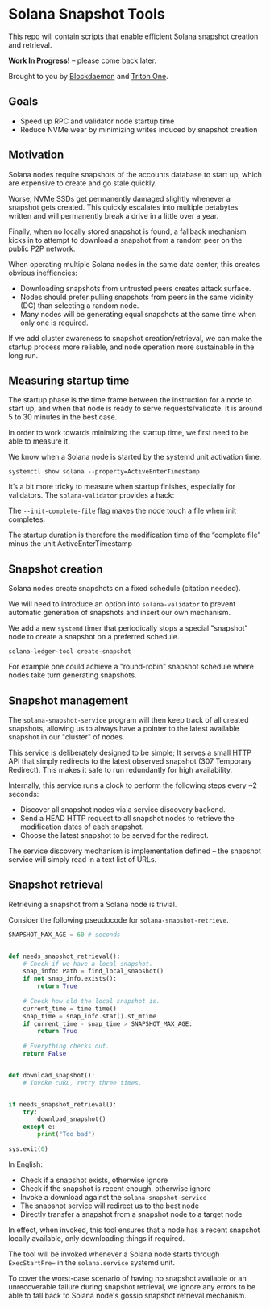 # Solana Snapshot Tools

This repo will contain scripts that enable efficient Solana snapshot creation and retrieval.

**Work In Progress!** – please come back later.

Brought to you by [Blockdaemon](https://blockdaemon.com/) and [Triton One](https://triton.one/#/).

## Goals

- Speed up RPC and validator node startup time
- Reduce NVMe wear by minimizing writes induced by snapshot creation

## Motivation

Solana nodes require snapshots of the accounts database to start up, which are expensive to create and go stale quickly.

Worse, NVMe SSDs get permanently damaged slightly whenever a snapshot gets created. This quickly escalates into multiple petabytes written and will permanently break a drive in a little over a year.

Finally, when no locally stored snapshot is found, a fallback mechanism kicks in to attempt to download a snapshot from a random peer on the public P2P network.

When operating multiple Solana nodes in the same data center, this creates obvious ineffiencies:
- Downloading snapshots from untrusted peers creates attack surface.
- Nodes should prefer pulling snapshots from peers in the same vicinity (DC) than selecting a random node.
- Many nodes will be generating equal snapshots at the same time when only one is required.

If we add cluster awareness to snapshot creation/retrieval, we can make the startup process more reliable, and node operation more sustainable in the long run.

## Measuring startup time

The startup phase is the time frame between the instruction for a node to start up, and when that node is ready to serve requests/validate. It is around 5 to 30 minutes in the best case.

In order to work towards minimizing the startup time, we first need to be able to measure it.

We know when a Solana node is started by the systemd unit activation time.

```shell
systemctl show solana --property=ActiveEnterTimestamp
```

It’s a bit more tricky to measure when startup finishes, especially for validators.
The `solana-validator` provides a hack:

The `--init-complete-file` flag makes the node touch a file when init completes.

The startup duration is therefore the modification time of the “complete file” minus the unit ActiveEnterTimestamp

## Snapshot creation

Solana nodes create snapshots on a fixed schedule (citation needed).

We will need to introduce an option into `solana-validator` to prevent automatic generation of snapshots and insert our own mechanism.

We add a new `systemd` timer that periodically stops a special "snapshot" node to create a snapshot on a preferred schedule.

```shell
solana-ledger-tool create-snapshot
```

For example one could achieve a "round-robin" snapshot schedule where nodes take turn generating snapshots.

## Snapshot management

The `solana-snapshot-service` program will then keep track of all created snapshots,
allowing us to always have a pointer to the latest available snapshot in our "cluster" of nodes.

This service is deliberately designed to be simple;
It serves a small HTTP API that simply redirects to the latest observed snapshot (307 Temporary Redirect).
This makes it safe to run redundantly for high availability.

Internally, this service runs a clock to perform the following steps every ~2 seconds:
- Discover all snapshot nodes via a service discovery backend.
- Send a HEAD HTTP request to all snapshot nodes to retrieve the modification dates of each snapshot.
- Choose the latest snapshot to be served for the redirect.

The service discovery mechanism is implementation defined –
the snapshot service will simply read in a text list of URLs.

## Snapshot retrieval

Retrieving a snapshot from a Solana node is trivial.

Consider the following pseudocode for `solana-snapshot-retrieve`.

```python
SNAPSHOT_MAX_AGE = 60 # seconds


def needs_snapshot_retrieval():
    # Check if we have a local snapshot.
    snap_info: Path = find_local_snapshot()
    if not snap_info.exists():
        return True
    
    # Check how old the local snapshot is.
    current_time = time.time()
    snap_time = snap_info.stat().st_mtime
    if current_time - snap_time > SNAPSHOT_MAX_AGE:
        return True
    
    # Everything checks out.
    return False


def download_snapshot():
    # Invoke cURL, retry three times.


if needs_snapshot_retrieval():
    try:
        download_snapshot()
    except e:
        print("Too bad")

sys.exit(0)
```

In English:
- Check if a snapshot exists, otherwise ignore
- Check if the snapshot is recent enough, otherwise ignore
- Invoke a download against the `solana-snapshot-service`
- The snapshot service will redirect us to the best node
- Directly transfer a snapshot from a snapshot node to a target node

In effect, when invoked, this tool ensures that a node has a recent snapshot locally available,
only downloading things if required.

The tool will be invoked whenever a Solana node starts through `ExecStartPre=` in the `solana.service` systemd unit.

To cover the worst-case scenario of having no snapshot available or an unrecoverable failure during snapshot retrieval,
we ignore any errors to be able to fall back to Solana node's gossip snapshot retrieval mechanism.
